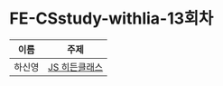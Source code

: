 # FE-CSstudy-withlia-13회차

|  이름  | 주제                                                                                                                                                                                         |
| :----: | -------------------------------------------------------------------------------------------------------------------------------------------------------------------------------------------- |
| 하신영 | [JS 히든클래스](https://github.com/prgrms-web-devcourse/FE-CSstudy-withlia/blob/main/13%ED%9A%8C%EC%B0%A8/%ED%95%98%EC%8B%A0%EC%98%81-JS%20%ED%9E%88%EB%93%A0%ED%81%B4%EB%9E%98%EC%8A%A4.md) |
